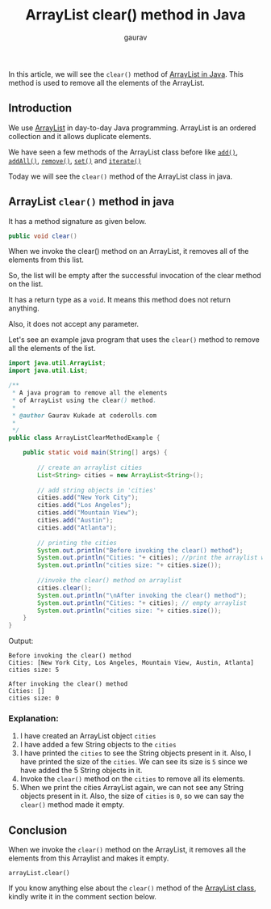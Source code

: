 ﻿---
layout: post
title: "ArrayList clear() method in Java"
author: gaurav
categories: [Collections, ArrayList]
description: "In this article, we will see clear() method of ArrayList in Java. This method is used to remove all the elements of the current ArrayList."
---

In this article, we will see the `clear()` method of [ArrayList in Java](https://coderolls.com/arraylist-in-java/). This method is used to remove all the elements of the ArrayList.

## Introduction

We use [ArrayList](https://coderolls.com/arraylist-in-java/) in day-to-day Java programming. ArrayList is an ordered collection and it allows duplicate elements.
 
 We have seen a few methods of the ArrayList class before like [`add()`](https://coderolls.com/add-element-in-arraylist/), [`addAll()`](http://127.0.0.1:4000/arraylist-addall-method-in-java/), [`remove()`](https://coderolls.com/remove-element-from-arraylist/), [`set()`](https://coderolls.com/change-element-in-arraylist/) and [`iterate()`](http://coderolls.com/iterating-the-arraylist-in-java/)

Today we will see the `clear()` method of the ArrayList class in java.

## ArrayList `clear()` method in java

It has a method signature as given below.
```java
public void clear()
```

When we invoke the clear() method on an ArrayList, it removes all of the elements from this list. 

So, the list will be empty after the successful invocation of the clear method on the list.

It has a return type as a `void`. It means this method does not return anything.

Also, it does not accept any parameter.

Let's see an example java program that uses the `clear()` method to remove all the elements of the list.

```java
import java.util.ArrayList;
import java.util.List;

/**
 * A java program to remove all the elements 
 * of ArrayList using the clear() method.
 * 
 * @author Gaurav Kukade at coderolls.com
 *
 */
public class ArrayListClearMethodExample {

	public static void main(String[] args) {
		
		// create an arraylist cities
		List<String> cities = new ArrayList<String>();
		
		// add string objects in 'cities'
		cities.add("New York City");
		cities.add("Los Angeles");
		cities.add("Mountain View");
		cities.add("Austin");
		cities.add("Atlanta");
		
		// printing the cities
		System.out.println("Before invoking the clear() method");
		System.out.println("Cities: "+ cities); //print the arraylist with elements
		System.out.println("cities size: "+ cities.size());
		
		//invoke the clear() method on arraylist
		cities.clear();
		System.out.println("\nAfter invoking the clear() method");
		System.out.println("Cities: "+ cities); // empty arraylist
		System.out.println("cities size: "+ cities.size());
	}
}
```
Output:
```
Before invoking the clear() method
Cities: [New York City, Los Angeles, Mountain View, Austin, Atlanta]
cities size: 5

After invoking the clear() method
Cities: []
cities size: 0
```
### Explanation:

1. I have created an ArrayList object `cities`
2. I have added a few String objects to the `cities`
3. I have printed the `cities` to see the String objects present in it. Also, I have printed the size of the `cities`. We can see its size is `5` since we have added the 5 String objects in it.
4. Invoke the `clear()` method on the `cities` to remove all its elements.
5. When we print the cities ArrayList again, we can not see any String objects present in it. Also, the size of `cities` is `0`, so we can say the `clear()` method made it empty.

## Conclusion

When we invoke the `clear()` method on the ArrayList, it removes all the elements from this Arraylist and makes it empty.
```
arrayList.clear()
```
If you know anything else about the `clear()` method of the [ArrayList class](https://coderolls.com/arraylist-in-java/), kindly write it in the comment section below.




